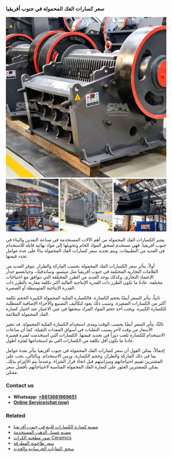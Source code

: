 <h3>سعر كسارات الفك المحمولة في جنوب أفريقيا</h3><img src='1701851000.jpg' alt=''><p>يعتبر الكسارات الفك المحمولة من أهم الآلات المستخدمة في صناعة التعدين والبناء في جنوب أفريقيا. فهي تستخدم لسحق المواد الخام وتحويلها إلى مواد نهائية قابلة للاستخدام في العديد من التطبيقات. ويتم تحديد سعر كسارات الفك المحمولة بناءً على عدة عوامل تحدد قيمتها.</p><p>أولاً، يتأثر سعر الكسارات الفك المحمولة بحسب الماركة والطراز. تتوفر العديد من العلامات التجارية المختلفة في جنوب أفريقيا مثل ميتسو، وساندفيك، وجيانغسو جدار الإعتماد التجاري. وكذلك يوجد العديد من الطرز المختلفة التي تتوافق مع احتياجات مختلفة. عادةً ما تكون الطرز ذات القدرة الإنتاجية العالية أكثر تكلفة مقارنة بالطرز ذات القدرة الإنتاجية المتوسطة أو الصغيرة.</p><p>ثانياً، يتأثر السعر أيضًا بحجم الكسارة. فالكسارة الفكية المحمولة الكبيرة الحجم تكلفة أكثر من الكسارات الصغيرة. وسبب ذلك يعود لتكاليف التصنيع والأجزاء الإضافية المتطلبة للكسارة الكبيرة. ويجب أخذ حجم المواد المراد سحقها في عين الاعتبار عند اختيار كسارة الفك المحمولة الملائمة.</p><p>ثالثًا، يتأثر السعر أيضًا بحسب الوقت ومدى استخدام الكسارة الفكية المحمولة. قد تتغير الأسعار من وقت لآخر بسبب التقلبات في أسواق المعدات الثقيلة. كما أن ساعات الاستخدام للكسارة تلعب دوراً في تحديد قيمتها. الكسارات التي استخدمت لفترة قصيرة عادةً ما تكون أقل تكلفة من الكسارات التي تم استخدامها لفترة أطول.</p><p>إجمالاً، يمكن القول أن سعر كسارات الفك المحمولة في جنوب أفريقيا يتأثر بعدة عوامل بما في ذلك الماركة والطراز، وحجم الكسارة، وزمن الاستخدام. وبالتالي، يجب على المشترين تقييم احتياجاتهم وميزانيتهم قبل اتخاذ قرار الشراء. وعندما يتم الالتزام بذلك، يمكن للمشترين العثور على كسارة الفك المحمولة المناسبة لاحتياجاتهم بأفضل سعر ممكن.</p><h3>Contact us</h3><ul><li><strong>Whatsapp:&nbsp;<a href="https://wa.me/8613661969651">+8613661969651</a></strong></li><li><a href="https://swt.shibang-china.com/?git&amp;zhl&amp;سعر كسارات الفك المحمولة في جنوب أفريقيا"><strong>Online Service(chat now)</strong></a></li></ul><h3>Related</h3><ul><li><a href='مصنع كسارة الكسارات للبيع في جنوب أفريقيا.md'>مصنع كسارة الكسارات للبيع في جنوب أفريقيا</a></li><li><a href='مصنع غسيل الذهب المستخدمة.md'>مصنع غسيل الذهب المستخدمة</a></li><li><a href='صور مطحنة الكرات Ceramics.md'>صور مطحنة الكرات Ceramics</a></li><li><a href='سعر طاحونة المطرقة.md'>سعر طاحونة المطرقة</a></li><li><a href='سحق النفايات الخرسانية والحديد.md'>سحق النفايات الخرسانية والحديد</a></li></ul>